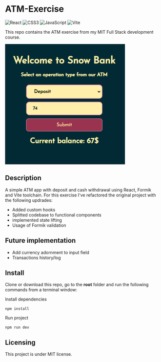 # ATM-Exercise

![React](https://img.shields.io/badge/react-%2320232a.svg?style=for-the-badge&logo=react&logoColor=%2361DAFB) ![CSS3](https://img.shields.io/badge/css3-%231572B6.svg?style=for-the-badge&logo=css3&logoColor=white) ![JavaScript](https://img.shields.io/badge/javascript-%23323330.svg?style=for-the-badge&logo=javascript&logoColor=%23F7DF1E) ![Vite](https://img.shields.io/badge/vite-%23646CFF.svg?style=for-the-badge&logo=vite&logoColor=white)

This repo contains the ATM exercise from my MIT Full Stack development course.

<img src="https://github.com/Mike-Veilleux/ATM-Exercise/blob/main/src/assets/ATM_Screenshot.png">

## Description

A simple ATM app with deposit and cash withdrawal using React, Formik and Vite toolchain. For this exercise I've refactored the original project with the following updrades:

- Added custom hooks
- Splitted codebase to functional components
- implemented state lifting
- Usage of Formik validation

## Future implementation

- Add currency adornment to input field
- Transactions history/log

## Install

Clone or download this repo, go to the **root** folder and run the following commands from a terminal window:

Install dependencies

```
npm install
```

Run project

```
npm run dev
```

## Licensing

This project is under MIT license.
